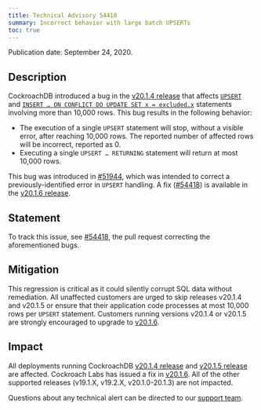 ```yaml
---
title: Technical Advisory 54418
summary: Incorrect behavior with large batch UPSERTs
toc: true
---
```


Publication date: September 24, 2020.

## Description

CockroachDB introduced a bug in the [v20.1.4 release](../releases/v20.1.4.html) that affects [`UPSERT`](../v20.1/upsert.html) and [`INSERT … ON CONFLICT DO UPDATE SET x = excluded.x`](../v20.1/insert.html#on-conflict-clause) statements involving more than 10,000 rows. This bug results in the following behavior:

- The execution of a single `UPSERT` statement will stop, without a visible error, after reaching 10,000 rows. The reported number of affected rows will be incorrect, reported as 0.
- Executing a single `UPSERT … RETURNING` statement will return at most 10,000 rows.

This bug was introduced in [#51944][#51944], which was intended to correct a previously-identified error in `UPSERT` handling. A fix ([#54418][#54418]) is available in the [v20.1.6 release](../releases.html).

## Statement

To track this issue, see [#54418][#54418], the pull request correcting the aforementioned bugs.

## Mitigation

This regression is critical as it could silently corrupt SQL data without remediation. All unaffected customers are urged to skip releases v20.1.4 and v20.1.5 or ensure that their application code processes at most 10,000 rows per `UPSERT` statement. Customers running versions v20.1.4 or v20.1.5 are strongly encouraged to upgrade to [v20.1.6](../releases.html).

## Impact

All deployments running CockroachDB [v20.1.4 release](../releases/v20.1.4.html) and [v20.1.5 release](../releases/v20.1.5.html) are affected. Cockroach Labs has issued a fix in [v20.1.6](../releases/v20.1.6.html). All of the other supported releases (v19.1.X, v19.2.X, v20.1.0-20.1.3) are not impacted.

Questions about any technical alert can be directed to our [support team](https://support.cockroachlabs.com/).

[#51944]: https://github.com/cockroachdb/cockroach/pull/51944
[#54418]: https://github.com/cockroachdb/cockroach/pull/54418
